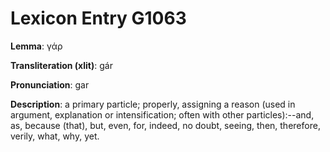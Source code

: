 # Lexicon Entry G1063

**Lemma**: γάρ

**Transliteration (xlit)**: gár

**Pronunciation**: gar

**Description**:
a primary particle; properly, assigning a reason (used in argument, explanation or intensification; often with other particles):--and, as, because (that), but, even, for, indeed, no doubt, seeing, then, therefore, verily, what, why, yet.
